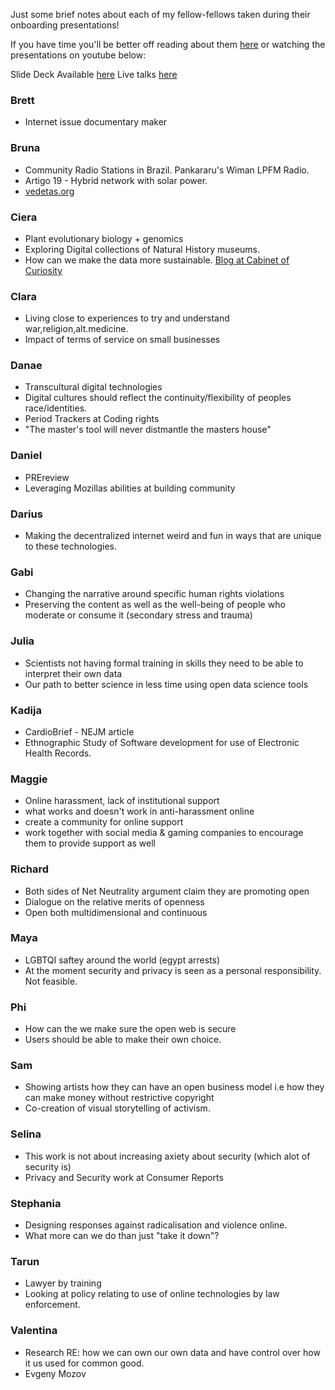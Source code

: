 Just some brief notes about each of my fellow-fellows taken during their onboarding presentations!

If you have time you'll be better off reading about them [here](https://blog.mozilla.org/blog/2018/08/21/mozilla-announces-25-new-fellows-in-openness-science-and-tech-policy/) or watching the presentations on youtube below:  

Slide Deck Available [here](https://docs.google.com/presentation/d/108FZqaOhfp24xeIYJ5sV0FWIrotn0TZnTMkiWA9gc9U/edit)
Live talks [here](https://www.youtube.com/watch?v=obqCyTMaSy0)

### Brett 
- Internet issue documentary maker

### Bruna 
- Community Radio Stations in Brazil. Pankararu's Wiman LPFM Radio.
- Artigo 19 - Hybrid network with solar power.
- [vedetas.org](vedetas.org)

### Ciera
- Plant evolutionary biology + genomics
- Exploring Digital collections of Natural History museums.
- How can we make the data more sustainable. [Blog at Cabinet of Curiosity](cabinetofcuriosity.github.io)

### Clara
- Living close to experiences to try and understand war,religion,alt.medicine.
- Impact of terms of service on small businesses

### Danae
- Transcultural digital technologies
- Digital cultures should reflect the continuity/flexibility of peoples race/identities.
- Period Trackers at Coding rights
- "The master's tool will never distmantle the masters house"

### Daniel
- PREreview
- Leveraging Mozillas abilities at building community

### Darius
- Making the decentralized internet weird and fun in ways that are unique to these technologies. 

### Gabi
- Changing the narrative around specific human rights violations
- Preserving the content as well as the well-being of people who moderate or consume it (secondary stress and trauma)

### Julia 
- Scientists not having formal training in skills they need to be able to interpret their own data
- Our path to better science in less time using open data science tools

### Kadija
- CardioBrief - NEJM article
- Ethnographic Study of Software development for use of Electronic Health Records.

### Maggie
- Online harassment, lack of institutional support
- what works and doesn't work in anti-harassment online
- create a community for online support
- work together with social media & gaming companies to encourage them to provide support as well

### Richard 
- Both sides of Net Neutrality argument claim they are promoting open
- Dialogue on the relative merits of openness
- Open both multidimensional and continuous

### Maya
- LGBTQI saftey around the world (egypt arrests)
- At the moment security and privacy is seen as a personal responsibility. Not feasible.

### Phi
- How can the we make sure the open web is secure
- Users should be able to make their own choice.

### Sam 
- Showing artists how they can have an open business model i.e how they can make money without restrictive copyright
- Co-creation of visual storytelling of activism.

### Selina
- This work is not about increasing axiety about security (which alot of security is)
- Privacy and Security work at Consumer Reports

### Stephania
- Designing responses against radicalisation and violence online.
- What more can we do than just "take it down"?

### Tarun
- Lawyer by training
- Looking at policy relating to use of online technologies by law enforcement.

### Valentina
- Research RE: how we can own our own data and have control over how it us used for common good.
- Evgeny Mozov
